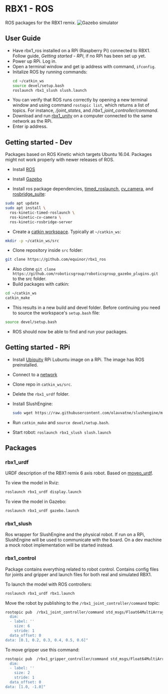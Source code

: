 # RBX1 - ROS
ROS packages for the RBX1 remix.
![Gazebo simulator](../assets/gazebo.png?raw=true)

## User Guide
* Have rbx1_ros installed on a RPi (Raspberry Pi) connected to RBX1. Follow guide, *Getting started - RPi*, if no RPi has been set up yet.
* Power up RPi. Log in.
* Open a terminal window and get ip address with command, `ifconfig`.
* Initalize ROS by running commands: 
  ```sh
  cd ~/catkin_ws
  source devel/setup.bash
  roslaunch rbx1_slush slush.launch
  ```
* You can verify that ROS runs correctly by opening a new terminal window and using command `rostopic list`, which returns a list of topics. For instance, */joint_states*, and */rbx1_joint_controller/command*.
* Download and run [rbx1_unity](https://github.com/equinor/rbx1_unity/releases) on a computer connected to the same network as the RPi.
* Enter ip address.


## Getting started - Dev
Packages based on ROS Kinetic which targets Ubuntu 16.04. Packages might not work properly with newer releases of ROS.

* Install [ROS](http://wiki.ros.org/kinetic/Installation/Ubuntu)

* Install [Gazebo](http://gazebosim.org/tutorials?tut=install_ubuntu)

* Install ros package dependencies, [timed_roslaunch](http://wiki.ros.org/timed_roslaunch), [cv_camera](http://wiki.ros.org/cv_camera), and [rosbridge_suite](http://wiki.ros.org/rosbridge_suite):
```sh
sudo apt update
sudo apt install \
  ros-kinetic-timed-roslaunch \
  ros-kinetic-cv-camera \
  ros-kinetic-rosbridge-server
```

* Create a [catkin workspace](http://wiki.ros.org/catkin/Tutorials/create_a_workspace). Typically at `~/catkin_ws`:
```sh
mkdir -p ~/catkin_ws/src
```

* Clone repository inside `src` folder:
```sh
git clone https://github.com/equinor/rbx1_ros
```

* Also clone `git clone https://github.com/roboticsgroup/roboticsgroup_gazebo_plugins.git` to the src folder.
* Build packages with catkin:
```sh
cd ~/catkin_ws
catkin_make
```

* This results in a new build and devel folder. Before continuing you need to source the workspace's `setup.bash` file:
```sh
source devel/setup.bash
```

* ROS should now be able to find and run your packages.



## Getting started - RPi
* Install [Ubiquity](https://downloads.ubiquityrobotics.com) RPi Lubuntu image on a RPi. The image has ROS preinstalled.
* Connect to a [network](./pi-network-configuraton.md)
* Clone repo in `catkin_ws/src`.
* Delete the `rbx1_urdf` folder.
* Install SlushEngine:
  ```sh
  sudo wget https://raw.githubusercontent.com/olavvatne/slushengine/master/install.pl -O - | perl
  ```

* Run `catkin_make` and `source devel/setup.bash`.
* Start robot: `roslaunch rbx1_slush slush.launch`



## Packages
### rbx1_urdf
URDF description of the RBX1 remix 6 axis robot. Based on [moveo_urdf](https://github.com/jesseweisberg/moveo_ros/tree/master/moveo_urdf).

To view the model in Rviz:
```sh
roslaunch rbx1_urdf display.launch
```

To view the model in Gazebo:
```sh
roslaunch rbx1_urdf gazebo.launch
```

### rbx1_slush
Ros wrapper for SlushEngine and the physical robot. If run on a RPi, SlushEngine will be used to communicate with the board. On a dev machine a mock robot implementation will be started instead.


### rbx1_control
Package contains everything related to robot control. Contains config files for joints and gripper and launch files for both real and simulated RBX1.

To launch the model with ROS controllers:
```sh
roslaunch rbx1_urdf rbx1.launch
```

Move the robot by publishing to the `/rbx1_joint_controller/command` topic:
```sh
rostopic pub  /rbx1_joint_controller/command std_msgs/Float64MultiArray "layout:
  dim:
  - label: ''
    size: 6
    stride: 1
  data_offset: 0
data: [0.1, 0.2, 0.3, 0.4, 0.5, 0.6]"
```

To move gripper use this command:
```sh
rostopic pub  /rbx1_gripper_controller/command std_msgs/Float64MultiArray "layout:
  dim:
  - label: ''
    size: 2
    stride: 1
  data_offset: 0
data: [1.0, -1.0]"
```